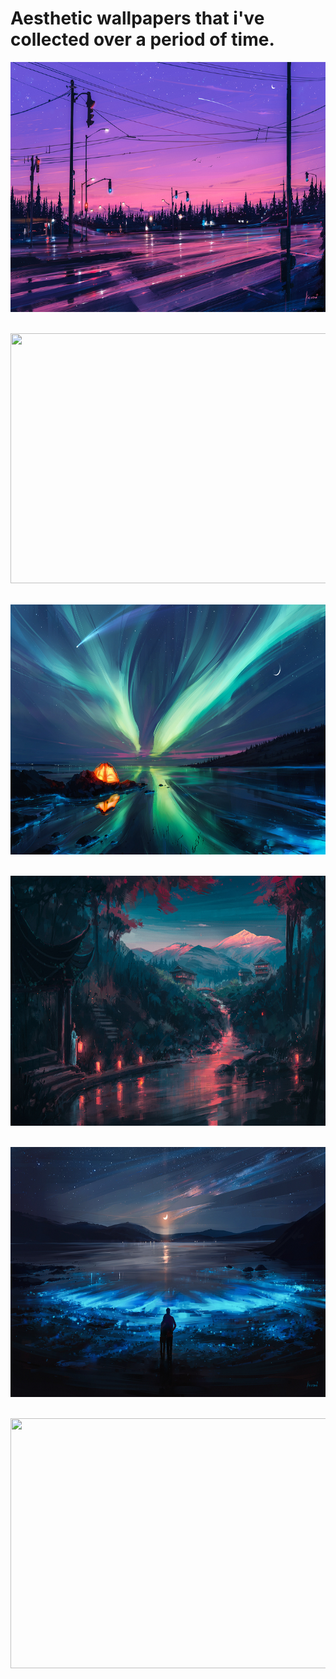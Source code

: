 # Aesthetic wallpapers that i've collected over a period of time.

<p align="left">
<img height=400 width=600 src="7pm.jpg">&nbsp;&nbsp;
</p>

<p align="right">
<img height=400 width=600 src="limits.jpg">&nbsp;&nbsp;
</p>

<p align="left">
<img height=400 width=600 src="lights-1k.jpg">&nbsp;&nbsp;
</p>

<p align="right">
<img height=400 width=600 src="serenity-1k.jpg">&nbsp;&nbsp;
</p>

<p align="left">
<img height=400 width=600 src="all-i-need.jpg">&nbsp;&nbsp;
</p>

<p align="right">
<img height=400 width=600 src="00136.png">&nbsp;&nbsp;
</p>
